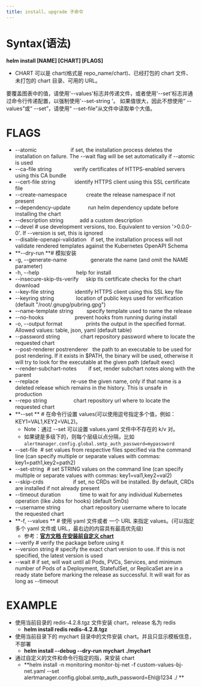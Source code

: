 ```yaml
---
title: install、upgrade 子命令
---
```


# Syntax(语法)

**helm install \[NAME] \[CHART] \[FLAGS]**

- CHART 可以是 chart(格式是 repo_name/chart)、已经打包的 chart 文件、未打包的 chart 目录、可用的 URL。

要覆盖图表中的值，请使用'--values'标志并传递文件，或者使用'--set'标志并通过命令行传递配置，以强制使用'--set-string '。 如果值很大，因此不想使用“ --values”或“ --set”，请使用“ --set-file”从文件中读取单个大值。

# FLAGS

- \--atomic                       if set, the installation process deletes the installation on failure. The --wait flag will be set automatically if --atomic is used
- \--ca-file string               verify certificates of HTTPS-enabled servers using this CA bundle
- \--cert-file string             identify HTTPS client using this SSL certificate file
- \--create-namespace             create the release namespace if not present
- \--dependency-update            run helm dependency update before installing the chart
- \--description string           add a custom description
- \--devel # use development versions, too. Equivalent to version '>0.0.0-0'. If --version is set, this is ignored
- \--disable-openapi-validation   if set, the installation process will not validate rendered templates against the Kubernetes OpenAPI Schema
- **--dry-run **# 模拟安装
- -g, --generate-name                generate the name (and omit the NAME parameter)
- -h, --help                         help for install
- \--insecure-skip-tls-verify     skip tls certificate checks for the chart download
- \--key-file string              identify HTTPS client using this SSL key file
- \--keyring string               location of public keys used for verification (default "/root/.gnupg/pubring.gpg")
- \--name-template string         specify template used to name the release
- \--no-hooks                     prevent hooks from running during install
- -o, --output format                prints the output in the specified format. Allowed values: table, json, yaml (default table)
- \--password string              chart repository password where to locate the requested chart
- \--post-renderer postrenderer   the path to an executable to be used for post rendering. If it exists in $PATH, the binary will be used, otherwise it will try to look for the executable at the given path (default exec)
- \--render-subchart-notes        if set, render subchart notes along with the parent
- \--replace                      re-use the given name, only if that name is a deleted release which remains in the history. This is unsafe in production
- \--repo string                  chart repository url where to locate the requested chart
- **--set ** # 在命令行设置 values(可以使用逗号指定多个值，例如：KEY1=VAL1,KEY2=VAL2)。
  - Note：通过 --set 可以设置 values.yaml 文件中不存在的 k/v 对。
  - 如果键是多级下的，则每个层级以点分隔，比如 `alertmanager.config.global.smtp_auth_password=mypassword`
- \--set-file  # set values from respective files specified via the command line (can specify multiple or separate values with commas: key1=path1,key2=path2)
- \--set-string  # set STRING values on the command line (can specify multiple or separate values with commas: key1=val1,key2=val2)
- \--skip-crds                    if set, no CRDs will be installed. By default, CRDs are installed if not already present
- \--timeout duration             time to wait for any individual Kubernetes operation (like Jobs for hooks) (default 5m0s)
- \--username string              chart repository username where to locate the requested chart
- **-f, --values ** # 使用 yaml 文件或者 一个 URL 来指定 values。(可以指定多个 yaml 文件或 URL，最右边的内容具有最高优先级)
  - 参考：[**官方文档 在安装前自定义 chart**](https://helm.sh/docs/intro/using_helm/#customizing-the-chart-before-installing)
- \--verify # verify the package before using it
- \--version string # specify the exact chart version to use. If this is not specified, the latest version is used
- \--wait # if set, will wait until all Pods, PVCs, Services, and minimum number of Pods of a Deployment, StatefulSet, or ReplicaSet are in a ready state before marking the release as successful. It will wait for as long as --timeout

# EXAMPLE

- 使用当前目录的 redis-4.2.8.tgz 文件安装 chart，release 名为 redis
  - **helm install redis redis-4.2.8.tgz**
- 使用当前目录下的 mychart 目录中的文件安装 chart。并且只显示模板信息，不部署
  - **helm install --debug --dry-run mychart ./mychart**
- 通过自定义的文件和命令行指定的指，来安装 chart
  - **helm install -n monitoring monitor-bj-net -f custom-values-bj-net.yaml --set alertmanager.config.global.smtp_auth_password=Ehl@1234 ./ **
